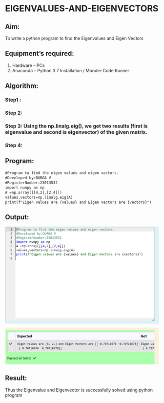 # EIGENVALUES-AND-EIGENVECTORS
## Aim:
To write a python program to find the Eigenvalues and Eigen Vectors
## Equipment’s required:
1. 	Hardware – PCs
2. 	Anaconda – Python 3.7 Installation / Moodle-Code Runner
## Algorithm:
### Step1 : 
### Step 2: 
### Step 3: Using the np.linalg.eig(),  we get two results (first is eigenvalue and second is eigenvector) of the given matrix.
### Step 4: 

## Program:
```
#Program to find the eigen values and eigen vectors.
#Developed by:DURGA V
#RegisterNumber:23013532
import numpy as np
A =np.array([[4,2],[2,4]])
values,vectors=np.linalg.eig(A)
print(f"Eigen values are {values} and Eigen Vectors are {vectors}")
```

## Output:
![Alt text](<Screenshot 2023-12-17 112054.png>)
## Result:
Thus the Eigenvalue and Eigenvector is successfully solved using python program
